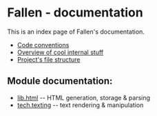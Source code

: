# Fallen - documentation

This is an index page of Fallen's documentation.

- [Code conventions](/docs/conventions.md)
- [Overview of cool internal stuff](/docs/cool_stuff.md)
- [Project's file structure](/docs/file_structure.md)

## Module documentation:

- [lib.html](/lib/_docs/html.md) -- HTML generation, storage & parsing
- [tech.texting](/tech/_docs/texting.md) -- text rendering & manipulation
